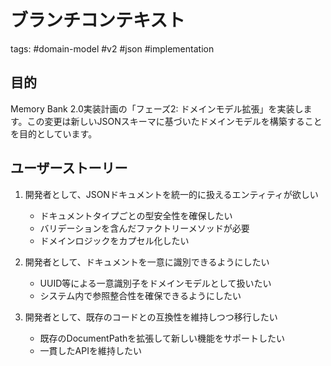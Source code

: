 # ブランチコンテキスト

tags: #domain-model #v2 #json #implementation

## 目的

Memory Bank 2.0実装計画の「フェーズ2: ドメインモデル拡張」を実装します。この変更は新しいJSONスキーマに基づいたドメインモデルを構築することを目的としています。

## ユーザーストーリー

1. 開発者として、JSONドキュメントを統一的に扱えるエンティティが欲しい
   - ドキュメントタイプごとの型安全性を確保したい
   - バリデーションを含んだファクトリーメソッドが必要
   - ドメインロジックをカプセル化したい

2. 開発者として、ドキュメントを一意に識別できるようにしたい
   - UUID等による一意識別子をドメインモデルとして扱いたい
   - システム内で参照整合性を確保できるようにしたい

3. 開発者として、既存のコードとの互換性を維持しつつ移行したい
   - 既存のDocumentPathを拡張して新しい機能をサポートしたい
   - 一貫したAPIを維持したい
